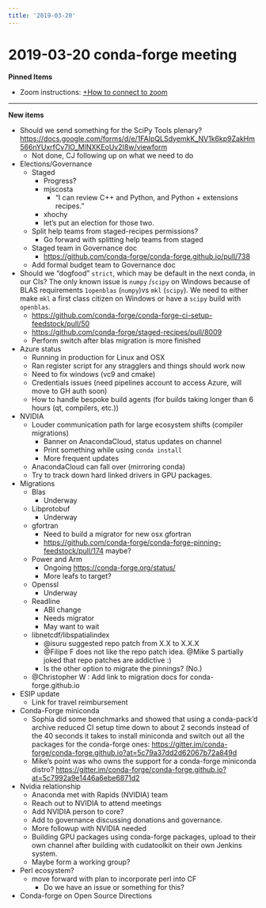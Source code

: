 ```yaml
---
title: '2019-03-20'
---
```

# 2019-03-20 conda-forge meeting
**Pinned Items**

- Zoom instructions: [+How to connect to zoom](https://paper.dropbox.com/doc/How-to-connect-to-zoom-odl94oveHyiRv6UqTtZE5) 
----------

**New items**

- Should we send something for the SciPy Tools plenary? https://docs.google.com/forms/d/e/1FAIpQLSdyemkK_NV1k6kp9ZakHm566nYUxrfCv7lO_MlNXKEoUv2I8w/viewform
    - Not done, CJ following up on what we need to do
- Elections/Governance
    - Staged
        - Progress?
        - mjscosta
            - “I can review C++ and Python, and Python + extensions recipes.”
        - xhochy
        - let’s put an election for those two.
    - Split help teams from staged-recipes permissions?
        - Go forward with splitting help teams from staged
    - Staged team in Governance doc
        - https://github.com/conda-forge/conda-forge.github.io/pull/738
    - Add formal budget team to Governance doc
- Should we “dogfood”  `strict`, which may be default in the next conda, in our CIs? The only known issue is `numpy` /`scipy`  on Windows because of BLAS requirements `1openblas`  (`numpy`)vs `mkl` (`scipy`). We need to either make `mkl` a first class citizen on Windows or have a `scipy` build with `openblas`.
    - https://github.com/conda-forge/conda-forge-ci-setup-feedstock/pull/50
    - https://github.com/conda-forge/staged-recipes/pull/8009
    - Perform switch after blas migration is more finished
- Azure status
    - Running in production for Linux and OSX
    - Ran register script for any stragglers and things should work now
    - Need to fix windows (vc9 and cmake)
    - Credentials issues (need pipelines account to access Azure, will move to GH auth soon)
    - How to handle bespoke build agents (for builds taking longer than 6 hours (qt, compilers, etc.))
- NVIDIA
    - Louder communication path for large ecosystem shifts (compiler migrations)
        - Banner on AnacondaCloud, status updates on channel
        - Print something while using `conda install`
        - More frequent updates
    - AnacondaCloud can fall over (mirroring conda)
    - Try to track down hard linked drivers in GPU packages.
- Migrations
    - Blas
        - Underway
    - Libprotobuf
        - Underway
    - gfortran
        - Need to build a migrator for new osx gfortran
        - https://github.com/conda-forge/conda-forge-pinning-feedstock/pull/174 maybe?
    - Power and Arm
        - Ongoing https://conda-forge.org/status/
        - More leafs to target?
    - Openssl
        - Underway
    - Readline
        - ABI change
        - Needs migrator
        - May want to wait
    - libnetcdf/libspatialindex
        - @isuru suggested repo patch from X.X to X.X.X
        - @Filipe F does not like the repo patch idea. @Mike S partially joked that repo patches are addictive :)
        - Is the other option to migrate the pinnings? (No.)
    - @Christopher W : Add link to migration docs for conda-forge.github.io
- ESIP update
    - Link for travel reimbursement
- Conda-Forge miniconda
    - Sophia did some benchmarks and showed that using a conda-pack’d archive reduced CI setup time down to about 2 seconds instead of the 40 seconds it takes to install miniconda and switch out all the packages for the conda-forge ones: https://gitter.im/conda-forge/conda-forge.github.io?at=5c79a37dd2d62067b72a849d
    - Mike’s point was who owns the support for a conda-forge miniconda distro? https://gitter.im/conda-forge/conda-forge.github.io?at=5c7992a9e1446a6ebe6871d2
- Nvidia relationship
    - Anaconda met with Rapids (NVIDIA) team
    - Reach out to NVIDIA to attend meetings
    - Add NVIDIA person to core?
    - Add to governance discussing donations and governance.
    - More followup with NVIDIA needed
    - Building GPU packages using conda-forge packages, upload to their own channel after building with cudatoolkit on their own Jenkins system.
    - Maybe form a working group?
- Perl ecosystem?
    - move forward with plan to incorporate perl into CF
        - Do we have an issue or something for this?
- Conda-forge on Open Source Directions

